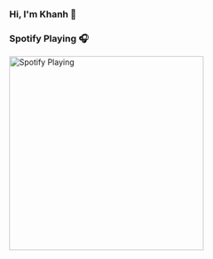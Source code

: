 ### Hi, I'm Khanh 👋
### Spotify Playing 🎧
[<img src="https://cdn.discordapp.com/attachments/868237013076279297/985607518657052722/IMG_20220529_211907.jpg" alt="Spotify Playing" width="350" />](https://open.spotify.com/track/1WCAkmmTM06in2ojuQ9CK5?si=c4c57382a09241f5)
